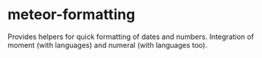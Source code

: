 meteor-formatting
=================

Provides helpers for quick formatting of dates and numbers. Integration of moment (with languages) and numeral (with languages too).
